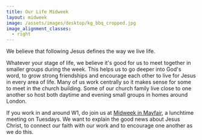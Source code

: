 ```yaml
---
title: Our Life Midweek
layout: midweek
image: /assets/images/desktop/kg_bbq_cropped.jpg
image_alignment_classes:
  - right
---
```

We believe that following Jesus defines the way we live life.

Whatever your stage of life, we believe it's good for us to meet together in smaller groups during the week. This helps us to go deeper into God's word, to grow strong friendships and encourage each other to live for Jesus in every area of life. Many of us work centrally so it makes sense for some to meet in the church building. Some of our church family live close to one another so host both daytime and evening small groups in homes around London.

If you work in and around W1, do join us at [Midweek in Mayfair](http://midweekinmayfair.org), a lunchtime meeting on Tuesdays. We want to explain the good news about Jesus Christ, to connect our faith with our work and to encourage one another as we do this.

